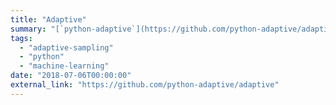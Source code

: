 ```yaml
---
title: "Adaptive"
summary: "[`python-adaptive`](https://github.com/python-adaptive/adaptive): tools for adaptive parallel sampling of mathematical functions. A Python package that I wrote with my colleagues to run simulations more efficiently."
tags:
  - "adaptive-sampling"
  - "python"
  - "machine-learning"
date: "2018-07-06T00:00:00"
external_link: "https://github.com/python-adaptive/adaptive"
---
```

